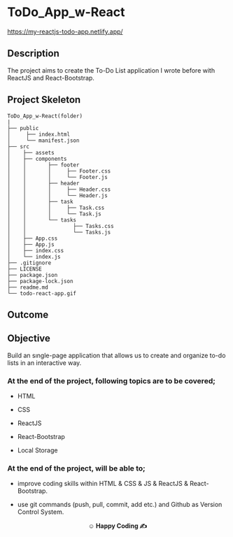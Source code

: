 # ToDo_App_w-React

https://my-reactjs-todo-app.netlify.app/

## Description

The project aims to create the To-Do List application I wrote before with ReactJS and React-Bootstrap.

## Project Skeleton

```
ToDo_App_w-React(folder)
|
├── public
│     ├── index.html
│     └── manifest.json
├── src
│    ├── assets
│    ├── components
│    │       ├── footer
│    │       │     ├── Footer.css
│    │       │     └── Footer.js
│    │       ├── header
│    │       │     ├── Header.css
│    │       │     └── Header.js
│    │       ├── task
│    │       │     ├── Task.css
│    │       │     └── Task.js
│    │       └── tasks
│    │               ├── Tasks.css
│    │               └── Tasks.js
│    ├── App.css
│    ├── App.js
│    ├── index.css
│    └── index.js
├── .gitignore
├── LICENSE
├── package.json
├── package-lock.json
├── readme.md
└── todo-react-app.gif
```

## Outcome

## Objective

Build an sıngle-page application that allows us to create and organize to-do lists in an interactive way.

### At the end of the project, following topics are to be covered;

- HTML

- CSS

- ReactJS

- React-Bootstrap

- Local Storage

### At the end of the project, will be able to;

- improve coding skills within HTML & CSS & JS & ReactJS & React-Bootstrap.

- use git commands (push, pull, commit, add etc.) and Github as Version Control System.

**<p align="center">&#9786; Happy Coding &#9997;</p>**
